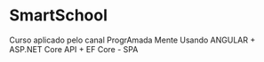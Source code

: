 # SmartSchool
Curso aplicado pelo canal ProgrAmada Mente Usando ANGULAR + ASP.NET Core API + EF Core - SPA
